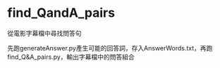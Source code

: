# find_QandA_pairs
從電影字幕檔中尋找問答句

先跑generateAnswer.py產生可能的回答詞，存入AnswerWords.txt，再跑find_Q&A_pairs.py，輸出字幕檔中的問答組合
